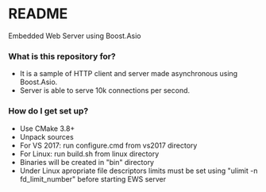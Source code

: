 # README #

Embedded Web Server using Boost.Asio

### What is this repository for? ###

* It is a sample of HTTP client and server made asynchronous using Boost.Asio.
* Server is able to serve 10k connections per second.

### How do I get set up? ###

* Use CMake 3.8+
* Unpack sources
* For VS 2017: run configure.cmd from vs2017 directory
* For Linux: run build.sh from linux directory
* Binaries will be created in "bin" directory
* Under Linux apropriate file descriptors limits must be set using "ulimit -n fd_limit_number" before starting EWS server
